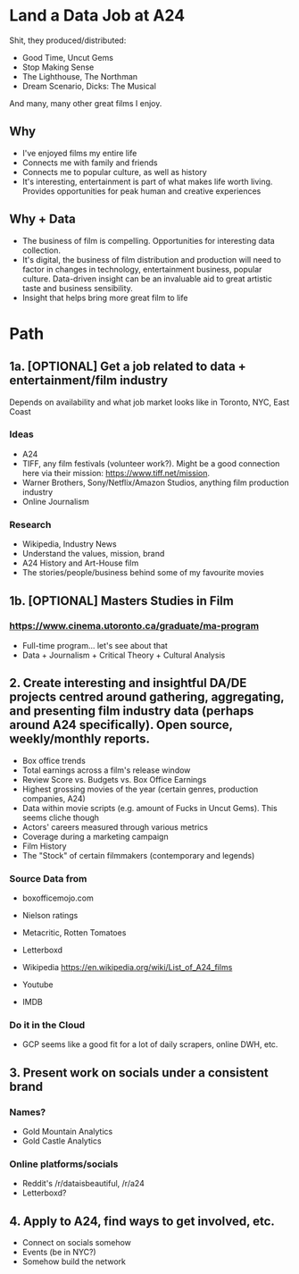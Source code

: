 # Land a Data Job at A24

Shit, they produced/distributed:

- Good Time, Uncut Gems
- Stop Making Sense
- The Lighthouse, The Northman
- Dream Scenario, Dicks: The Musical

And many, many other great films I enjoy.

## Why

- I've enjoyed films my entire life
- Connects me with family and friends
- Connects me to popular culture, as well as history
- It's interesting, entertainment is part of what makes life worth living. Provides opportunities for peak human and creative experiences

## Why + Data

- The business of film is compelling. Opportunities for interesting data collection.
- It's digital, the business of film distribution and production will need to factor in changes in technology, entertainment business, popular culture. Data-driven insight can be an invaluable aid to great artistic taste and business sensibility.
- Insight that helps bring more great film to life

# Path

## 1a. \[OPTIONAL\] Get a job related to data + entertainment/film industry

Depends on availability and what job market looks like in Toronto, NYC, East Coast

### Ideas

- A24
- TIFF, any film festivals (volunteer work?). Might be a good connection here via their mission: https://www.tiff.net/mission.
- Warner Brothers, Sony/Netflix/Amazon Studios, anything film production industry
- Online Journalism

### Research

- Wikipedia, Industry News
- Understand the values, mission, brand 
- A24 History and Art-House film
- The stories/people/business behind some of my favourite movies

## 1b. \[OPTIONAL\] Masters Studies in Film

### https://www.cinema.utoronto.ca/graduate/ma-program

- Full-time program... let's see about that
- Data + Journalism + Critical Theory + Cultural Analysis


## 2. Create interesting and insightful DA/DE projects centred around gathering, aggregating, and presenting film industry data (perhaps around A24 specifically). Open source, weekly/monthly reports.

- Box office trends
- Total earnings across a film's release window
- Review Score vs. Budgets vs. Box Office Earnings
- Highest grossing movies of the year (certain genres, production companies, A24)
- Data within movie scripts (e.g. amount of Fucks in Uncut Gems). This seems cliche though
- Actors' careers measured through various metrics
- Coverage during a marketing campaign
- Film History
- The "Stock" of certain filmmakers (contemporary and legends)

### Source Data from

- boxofficemojo.com
- Nielson ratings
- Metacritic, Rotten Tomatoes
- Letterboxd

- Wikipedia
https://en.wikipedia.org/wiki/List_of_A24_films

- Youtube
- IMDB

### Do it in the Cloud

- GCP seems like a good fit for a lot of daily scrapers, online DWH, etc.

## 3. Present work on socials under a consistent brand

### Names?

- Gold Mountain Analytics
- Gold Castle Analytics

### Online platforms/socials

- Reddit's /r/dataisbeautiful, /r/a24
- Letterboxd?

## 4. Apply to A24, find ways to get involved, etc.

- Connect on socials somehow
- Events (be in NYC?)
- Somehow build the network
